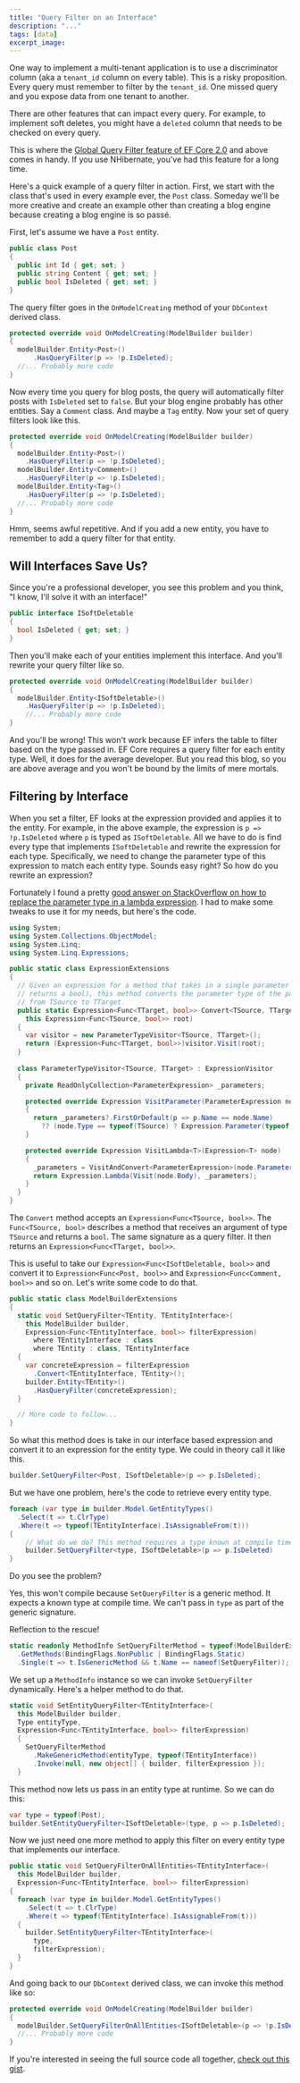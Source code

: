 ```yaml
---
title: "Query Filter on an Interface"
description: "..."
tags: [data]
excerpt_image: 
---
```


One way to implement a multi-tenant application is to use a discriminator column (aka a `tenant_id` column on every table). This is a risky proposition. Every query must remember to filter by the `tenant_id`. One missed query and you expose data from one tenant to another.

There are other features that can impact every query. For example, to implement soft deletes, you might have a `deleted` column that needs to be checked on every query.

This is where the [Global Query Filter feature of EF Core 2.0](https://docs.microsoft.com/en-us/ef/core/querying/filters) and above comes in handy. If you use NHibernate, you've had this feature for a long time.

Here's a quick example of a query filter in action. First, we start with the class that's used in every example ever, the `Post` class. Someday we'll be more creative and create an example other than creating a blog engine because creating a blog engine is so passé.

First, let's assume we have a `Post` entity.

```csharp
public class Post
{
  public int Id { get; set; }
  public string Content { get; set; }
  public bool IsDeleted { get; set; }
}
```

The query filter goes in the `OnModelCreating` method of your `DbContext` derived class.

```csharp
protected override void OnModelCreating(ModelBuilder builder)
{
  modelBuilder.Entity<Post>()
      .HasQueryFilter(p => !p.IsDeleted);
  //... Probably more code
}
```

Now every time you query for blog posts, the query will automatically filter posts with `IsDeleted` set to `false`. But your blog engine probably has other entities. Say a `Comment` class. And maybe a `Tag` entity. Now your set of query filters look like this.

```csharp
protected override void OnModelCreating(ModelBuilder builder)
{
  modelBuilder.Entity<Post>()
    .HasQueryFilter(p => !p.IsDeleted);
  modelBuilder.Entity<Comment>()
    .HasQueryFilter(p => !p.IsDeleted);
  modelBuilder.Entity<Tag>()
    .HasQueryFilter(p => !p.IsDeleted);
  //... Probably more code
}
```

Hmm, seems awful repetitive. And if you add a new entity, you have to remember to add a query filter for that entity.

## Will Interfaces Save Us?

Since you're a professional developer, you see this problem and you think, "I know, I'll solve it with an interface!"

```csharp
public interface ISoftDeletable
{
  bool IsDeleted { get; set; }
}
```

Then you'll make each of your entities implement this interface. And you'll rewrite your query filter like so.

```csharp
protected override void OnModelCreating(ModelBuilder builder)
{
  modelBuilder.Entity<ISoftDeletable>()
    .HasQueryFilter(p => !p.IsDeleted);
    //... Probably more code
}
```

And you'll be wrong! This won't work because EF infers the table to filter based on the type passed in. EF Core requires a query filter for each entity type. Well, it does for the average developer. But you read this blog, so you are above average and you won't be bound by the limits of mere mortals.

## Filtering by Interface

When you set a filter, EF looks at the expression provided and applies it to the entity. For example, in the above example, the expression is `p => !p.IsDeleted` where `p` is typed as `ISoftDeletable`. All we have to do is find every type that implements `ISoftDeletable` and rewrite the expression for each type. Specifically, we need to change the parameter type of this expression to match each entity type. Sounds easy right? So how do you rewrite an expression?

Fortunately I found a pretty [good answer on StackOverflow on how to replace the parameter type in a lambda expression](https://stackoverflow.com/questions/38316519/replace-parameter-type-in-lambda-expression). I had to make some tweaks to use it for my needs, but here's the code.

```csharp
using System;
using System.Collections.ObjectModel;
using System.Linq;
using System.Linq.Expressions;

public static class ExpressionExtensions
{
  // Given an expression for a method that takes in a single parameter (and
  // returns a bool), this method converts the parameter type of the parameter
  // from TSource to TTarget.
  public static Expression<Func<TTarget, bool>> Convert<TSource, TTarget>(
    this Expression<Func<TSource, bool>> root)
  {
    var visitor = new ParameterTypeVisitor<TSource, TTarget>();
    return (Expression<Func<TTarget, bool>>)visitor.Visit(root);
  }
  
  class ParameterTypeVisitor<TSource, TTarget> : ExpressionVisitor
  {
    private ReadOnlyCollection<ParameterExpression> _parameters;

    protected override Expression VisitParameter(ParameterExpression node)
    {
      return _parameters?.FirstOrDefault(p => p.Name == node.Name)
        ?? (node.Type == typeof(TSource) ? Expression.Parameter(typeof(TTarget),  node.Name): node);
    }

    protected override Expression VisitLambda<T>(Expression<T> node)
    {
      _parameters = VisitAndConvert<ParameterExpression>(node.Parameters, "VisitLambda";
      return Expression.Lambda(Visit(node.Body), _parameters);
    }
  }
}
```

The `Convert` method accepts an `Expression<Func<TSource, bool>>`. The `Func<TSource, bool>` describes a method that receives an argument of type `TSource` and returns a `bool`. The same signature as a query filter. It then returns an `Expression<Func<TTarget, bool>>`. 

This is useful to take our `Expression<Func<ISoftDeletable, bool>>` and convert it to `Expression<Func<Post, bool>>` and `Expression<Func<Comment, bool>>` and so on. Let's write some code to do that.

```csharp
public static class ModelBuilderExtensions
{
  static void SetQueryFilter<TEntity, TEntityInterface>(
    this ModelBuilder builder,
    Expression<Func<TEntityInterface, bool>> filterExpression)
      where TEntityInterface : class
      where TEntity : class, TEntityInterface
  {
    var concreteExpression = filterExpression
      .Convert<TEntityInterface, TEntity>();
    builder.Entity<TEntity>()
      .HasQueryFilter(concreteExpression);
  }

  // More code to follow...
}
```

So what this method does is take in our interface based expression and convert it to an expression for the entity type. We could in theory call it like this.

```csharp
builder.SetQueryFilter<Post, ISoftDeletable>(p => p.IsDeleted);
```

But we have one problem, here's the code to retrieve every entity type.

```csharp
foreach (var type in builder.Model.GetEntityTypes()
  .Select(t => t.ClrType)
  .Where(t => typeof(TEntityInterface).IsAssignableFrom(t)))
{
    // What do we do? This method requires a type known at compile time.
    builder.SetQueryFilter<type, ISoftDeletable>(p => p.IsDeleted)
}
```

Do you see the problem?

Yes, this won't compile because `SetQueryFilter` is a generic method. It expects a known type at compile time. We can't pass in `type` as part of the generic signature.

Reflection to the rescue!

```csharp
static readonly MethodInfo SetQueryFilterMethod = typeof(ModelBuilderExtensions)
  .GetMethods(BindingFlags.NonPublic | BindingFlags.Static)
  .Single(t => t.IsGenericMethod && t.Name == nameof(SetQueryFilter));
```

We set up a `MethodInfo` instance so we can invoke `SetQueryFilter` dynamically. Here's a helper method to do that.

```csharp
static void SetEntityQueryFilter<TEntityInterface>(
  this ModelBuilder builder,
  Type entityType,
  Expression<Func<TEntityInterface, bool>> filterExpression)
  {
    SetQueryFilterMethod
      .MakeGenericMethod(entityType, typeof(TEntityInterface))
      .Invoke(null, new object[] { builder, filterExpression });
  }
```

This method now lets us pass in an entity type at runtime. So we can do this:

```csharp
var type = typeof(Post);
builder.SetEntityQueryFilter<ISoftDeletable>(type, p => p.IsDeleted);
```

Now we just need one more method to apply this filter on every entity type that implements our interface.

```csharp
public static void SetQueryFilterOnAllEntities<TEntityInterface>(
  this ModelBuilder builder,
  Expression<Func<TEntityInterface, bool>> filterExpression)
{
  foreach (var type in builder.Model.GetEntityTypes()
    .Select(t => t.ClrType)
    .Where(t => typeof(TEntityInterface).IsAssignableFrom(t)))
  {
    builder.SetEntityQueryFilter<TEntityInterface>(
      type,
      filterExpression);
  }
}
```

And going back to our `DbContext` derived class, we can invoke this method like so:

```csharp
protected override void OnModelCreating(ModelBuilder builder)
{
  modelBuilder.SetQueryFilterOnAllEntities<ISoftDeletable>(p => !p.IsDeleted);
  //... Probably more code
}
```

If you're interested in seeing the full source code all together, [check out this gist](https://gist.github.com/haacked/febe9e88354fb2f4a4eb11ba88d64c24).
